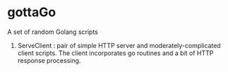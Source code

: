 # gottaGo
A set of random Golang scripts

1. ServeClient : pair of simple HTTP server and moderately-complicated client scripts.
                 The client incorporates go routines and a bit of HTTP response processing.
